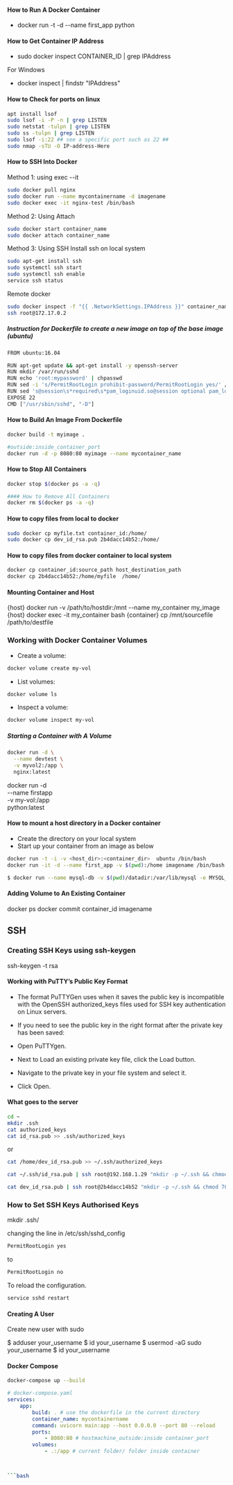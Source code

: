 #### How to Run A Docker Container
+ docker run -t -d --name first_app python

#### How to Get Container IP Address
+ sudo docker inspect CONTAINER_ID | grep IPAddress

For Windows
+ docker inspect <container id> | findstr "IPAddress"

#### How to Check for ports on linux

```bash
apt install lsof
sudo lsof -i -P -n | grep LISTEN
sudo netstat -tulpn | grep LISTEN
sudo ss -tulpn | grep LISTEN
sudo lsof -i:22 ## see a specific port such as 22 ##
sudo nmap -sTU -O IP-address-Here
```


#### How to SSH Into Docker

Method 1: using exec --it

```bash
sudo docker pull nginx
sudo docker run --name mycontainername -d imagename
sudo docker exec -it nginx-test /bin/bash
```


Method 2: Using Attach
```bash
sudo docker start container_name
sudo docker attach container_name
```


Method 3: Using SSH
Install ssh on local system
```bash
sudo apt-get install ssh
sudo systemctl ssh start
sudo systemctl ssh enable
service ssh status

```

Remote docker
```bash
sudo docker inspect -f "{{ .NetworkSettings.IPAddress }}" container_name
ssh root@172.17.0.2

```

##### Instruction for Dockerfile to create a new image on top of the base image (ubuntu)

```bash
FROM ubuntu:16.04

RUN apt-get update && apt-get install -y openssh-server
RUN mkdir /var/run/sshd
RUN echo 'root:mypassword' | chpasswd
RUN sed -i 's/PermitRootLogin prohibit-password/PermitRootLogin yes/' /etc/ssh/sshd_config
RUN sed 's@session\s*required\s*pam_loginuid.so@session optional pam_loginuid.so@g' -i /etc/pam.d/sshd
EXPOSE 22
CMD ["/usr/sbin/sshd", "-D"]
```

#### How to Build An Image From Dockerfile

```bash
docker build -t myimage .

#outside:inside_container_port
docker run -d -p 8080:80 myimage --name mycontainer_name
```

#### How to Stop All Containers
```bash
docker stop $(docker ps -a -q)
```

```bash
#### How to Remove All Containers
docker rm $(docker ps -a -q)
```

#### How to copy files from local to docker
```bash
sudo docker cp myfile.txt container_id:/home/
sudo docker cp dev_id_rsa.pub 2b4dacc14b52:/home/
```

#### How to copy files from docker container to local system
```bash
docker cp container_id:source_path host_destination_path
docker cp 2b4dacc14b52:/home/myfile  /home/
```

#### Mounting Container and Host
{host} docker run -v /path/to/hostdir:/mnt --name my_container my_image
{host} docker exec -it my_container bash
{container} cp /mnt/sourcefile /path/to/destfile


### Working with Docker Container Volumes
* Create a volume:
```bash
docker volume create my-vol
```
* List volumes:
```bash
docker volume ls
```
* Inspect a volume:
```bash
docker volume inspect my-vol
```

##### Starting a Container with A Volume
```bash
docker run -d \
  --name devtest \
  -v myvol2:/app \
  nginx:latest
```

docker run -d \
  --name firstapp \
  -v my-vol:/app \
  python:latest



#### How to mount a host directory in a Docker container
* Create the directory on your local system 
* Start up your container from an image as below

```bash
docker run -t -i -v <host_dir>:<container_dir>  ubuntu /bin/bash
docker run -it -d --name first_app -v $(pwd):/home imagename /bin/bash	
```

```bash
$ docker run --name mysql-db -v $(pwd)/datadir:/var/lib/mysql -e MYSQL_ROOT_PASSWORD=my-secret-pw -d mysql:8.0.28-debian
```








#### Adding Volume to An Existing Container
docker ps
docker commit container_id imagename


## SSH 

### Creating SSH Keys using ssh-keygen
ssh-keygen -t rsa 




#### Working with PuTTY’s Public Key Format
+ The format PuTTYGen uses when it saves the public key is incompatible with the OpenSSH authorized_keys files used for SSH key authentication on Linux servers.
+ If you need to see the public key in the right format after the private key has been saved:

+ Open PuTTYgen.
+ Next to Load an existing private key file, click the Load button.
+ Navigate to the private key in your file system and select it.
+ Click Open.


#### What goes to the server
```bash
cd ~
mkdir .ssh
cat authorized_keys
cat id_rsa.pub >> .ssh/authorized_keys 
```
or
```bash
cat /home/dev_id_rsa.pub >> ~/.ssh/authorized_keys
```

```bash
cat ~/.ssh/id_rsa.pub | ssh root@192.168.1.29 "mkdir -p ~/.ssh && chmod 700 ~/.ssh && cat >> ~/.ssh/authorized_keys
```
```bash
cat dev_id_rsa.pub | ssh root@2b4dacc14b52 "mkdir -p ~/.ssh && chmod 700 ~/.ssh && cat >> ~/.ssh/authorized_keys
```


### How to Set SSH Keys Authorised Keys
mkdir .ssh/

changing the line in /etc/ssh/sshd_config
```bash
PermitRootLogin yes
```
to

```bash
PermitRootLogin no
```
To reload the configuration.
```bash
service sshd restart
```

#### Creating A User
Create new user with sudo

$ adduser your_username
$ id your_username
$ usermod -aG sudo your_username
$ id your_username


#### Docker Compose

```bash
docker-compose up --build 
```

```yaml
# docker-compose.yaml
services:
	app:
		build: . # use the dockerfile in the current directory
		container_name: mycontainername
		command: uvicorn main:app --host 0.0.0.0 --port 80 --reload
		ports:
			- 8080:80 # hostmachine_outside:inside container_port
		volumes:
			- .:/app # current folder/ folder inside container

```


```bash


```bash